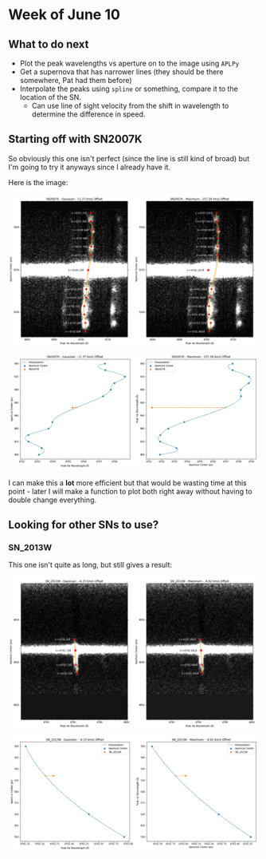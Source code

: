 # Week of June 10

## What to do next

* Plot the peak wavelengths vs aperture on to the image using `APLPy`
* Get a supernova that has narrower lines (they should be there somewhere, Pat had them before)
* Interpolate the peaks using `spline` or something, compare it to the location of the SN.
  * Can use line of sight velocity from the shift in wavelength to determine the difference in speed.

## Starting off with SN2007K

So obviously this one isn't perfect (since the line is still kind of broad) but I'm going to try it anyways since I already have it.

Here is the image:

![](/SN_Images/SN2007K/SN2007K.png)

![](/SN_Images/SN2007K/SN2007K_interp.png)

I can make this a **lot** more efficient but that would be wasting time at this point - later I will make a function to plot both right away without having to double change everything.

## Looking for other SNs to use?

### SN_2013W

This one isn't quite as long, but still gives a result:

![](/SN_Images/SN_2013W/SN_2013W.png)

![](/SN_Images/SN_2013W/SN_2013W_interp.png)
